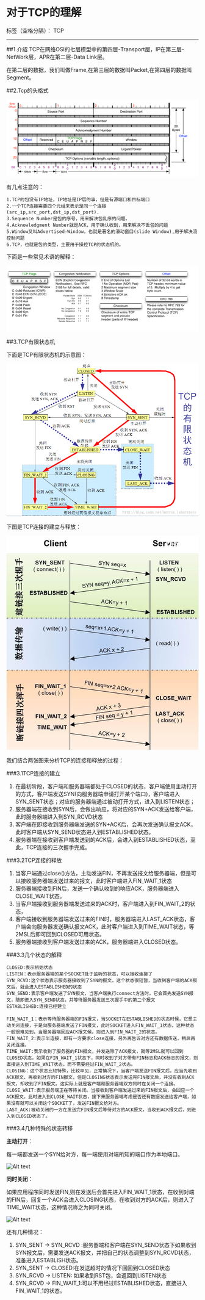 # 对于TCP的理解

标签（空格分隔）： TCP 

---

##1.介绍
TCP在网络OSI的七层模型中的第四层-Transport层，IP在第三层-NetWork层，APR在第二层-Data Link层。

在第二层的数据，我们叫做Frame,在第三层的数据叫Packet,在第四层的数据叫Segment。


##2.Tcp的头格式

![Alt text](./tcp头格式.png)

有几点注意的：

	1.TCP的包没有IP地址，IP地址是IP层的事，但是有源端口和目标端口
	2.一个TCP连接需要四个元组来表示是同一个连接(src_ip,src_port,dst_ip,dst_port).
	3.Sequence Number是包的序号，用来解决包乱序的问题。
	4.Acknowledgment Number就是ACK，用于确认收到，用来解决不丢包的问题
	5.Window又叫Advertised-Window，也就是著名的滑动窗口(slide Window),用于解决流控制问题
	6.TCP，也就是包的类型，主要用于操控TCP的状态机的。

下面是一些常见术语的解释：

![Alt text](/images/tcp术语.png)


##3.TCP有限状态机

下面是TCP有限状态机的示意图：

![Alt text](/images/tcp有限状态机.png)




下图是TCP连接的建立与释放：

![Alt text](/images/tcp连接的建立与释放.jpg)


我们结合两张图来分析TCP的连接和释放的过程：

###3.1TCP连接的建立

1. 在最初阶段，客户端和服务器端都处于CLOSED的状态，客户端使用主动打开的方式，客户端发送SYN(向服务器端申请打开某个端口)，客户端进入SYN_SENT状态；对应的服务器端通过被动打开方式，进入到LISTEN状态；
2. 服务器端在接收到SYN后，会做出响应，将对应的SYN+ACK发送给客户端，此时服务器端进入到SYN_RCVD状态
3. 客户端在即接收到服务器端发送的SYN+ACK后，会再次发送确认报文ACK，此时客户端从SYN_SEND状态进入到ESTABLISHED状态。
4. 服务器端在接收到客户端发送到的ACK后，会进入到ESTABLISHED状态，至此，TCP连接的三次握手完成。

###3.2TCP连接的释放

1. 当客户端通过close()方法，主动发送FIN，不再发送报文给服务器端，但是可以接收服务器端发送过来的报文，此时客户端进入FIN_WAIT_1状态
2. 服务器端接收到FIN后，发送一个确认收到的响应ACK，服务器端进入CLOSE_WAIT状态。
3. 当客户端接收到服务器端发送过来的ACK时，客户端进入到FIN_WAIT_2的状态，
4. 客户端接收到服务器端发送过来的FIN时，服务器端进入LAST_ACK状态，客户端会向服务器发送确认报文ACK，此时客户端进入到TIME_WAIT状态，等2MSL后即可回到CLOSED可用状态。
5. 服务器端接收到客户端发送过来的ACK，服务器端进入CLOSED状态。

###3.3几个状态的解释

	CLOSED:表示初始状态
	LISTEN：表示服务器端的某个SOCKET处于监听的状态，可以接收连接了
	SYN_RCVD:这个状态表示服务器接收到了SYN的报文，这个状态很短暂，当收到客户端的ACK报文后，就会进入ESTABLISHED的状态
	SYN_SEND:表示客户端发送了SYN报文，当客户端执行connect方法时，它会首先发送SYN报文，随即进入SYN_SEND状态，并等待服务器发送三次握手中的第二个报文
	ESTABLISHED:连接已经建立
	
	FIN_WAIT_1：表示等待服务器端的FIN报文，当SOCKET在ESTABLISHED的状态时候，它想主动关闭连接，于是向服务器端发送了FIN报文，此时SOCKET进入FIN_WAIT_1状态，这种状态一般很难见到，当服务器端回应ACK报文候，则进入到FIN_WAIT_2的状态。
	FIN_WAIT_2:表示半连接，即有一方要求close连接，另外再告诉对方还有数据传送，稍后再关闭连接。
	TIME_WAIT:表示收到了服务器的FIN报文，并发送除了ACK报文，就等2MSL就可以回到CLOSED状态。如果在FIN_WAIT_1状态下，同时收到了对方带有FIN标志和ACK标志的报文，则直接进入到TIME_WAIT状态，而不需要经过FIN_WAIT_2状态。
	CLOSING：这个状态比较特殊，比较罕见，正常情况下，当客户端发送FIN报文后，应当先收到ACK报文，再收到对方的FIN报文，但是CLOSING状态表示发送完FIN报文后，并没有收到ACK报文，却收到了FIN报文。这实际上就是客户端和服务器端双方同时在关闭一个连接。
	CLOSE_WAIT:表示服务端正在等待关闭。当接收到客户端发送过来的FIN报文后，会回应一个ACK报文，此时进入到CLOSE_WAIT状态，接下来服务器端考虑是否还有数据发送给客户端，如果没有就可以关闭这个SOCKET了，发送FIN报文给对方。
	LAST_ACK:被动关闭的一方在发送完FIN报文后等待对方的ACK报文，当收到ACK报文后，则进入到CLOSED状态了。

###3.4几种特殊的状态转移

**主动打开**：

每一端都发送一个SYN给对方，每一端使用对端所知的端口作为本地端口。

![Alt text](/images/同时打开.png)


**同时关闭**：

如果应用程序同时发送FIN,则在发送后会首先进入FIN_WAIT_1状态，在收到对端的FIN后，回复一个ACK会进入CLOSING状态，在收到对方的ACK后，则进入了TIME_WAIT状态，这种情况称之为同时关闭。

![Alt text](/images/同时关闭.png)

还有几种情况：

1. SYN_SENT -> SYN_RCVD :服务器端和客户端在SYN_SEND状态下如果收到SYN报文后，需要发送ACK报文，并把自己的状态调整到SYN_RCVD状态，准备进入ESTABLISH状态。
2. SYN_SENT -> CLOSED:在发送超时的情况下回回到CLOSED状态
3. SYN_RCVD -> LISTEN: 如果收到RST包，会返回到LISTEN状态
4. SYN_RCVD -> FIN_WAIT_1:可以不用经过ESTABLISHED状态，直接进入FIN_WAIT_1的状态。



